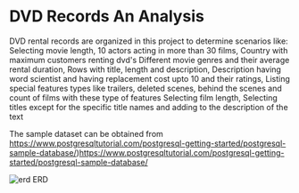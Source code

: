 # DVD Records An Analysis
 
DVD rental records are organized in this project to determine scenarios like:
Selecting movie length, 10 actors acting in more than 30 films, Country with maximum customers renting dvd's
Different movie genres and their average rental duration, 
Rows with title, length and description, Description having word scientist and having replacement cost upto 10 and their ratings,
Listing special features types like trailers, deleted scenes, behind the scenes and count of films with these type of features
Selecting film length, Selecting titles except for the specific title names and adding to the description of the text

The sample dataset can be obtained from 
https://www.postgresqltutorial.com/postgresql-getting-started/postgresql-sample-database/)https://www.postgresqltutorial.com/postgresql-getting-started/postgresql-sample-database/

![erd](https://github.com/arunima777/DVD-Records-An-Analysis/assets/138151351/655ebfa0-dcb9-4335-a603-69d16b55436e)
ERD

